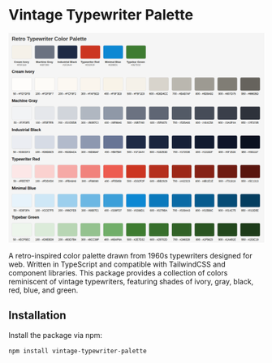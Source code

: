 # Vintage Typewriter Palette

![Retro Typewriter Palette](./images/palette.png)

A retro-inspired color palette drawn from 1960s typewriters designed for web. Written in TypeScript and compatible with TailwindCSS and component libraries.
This package provides a collection of colors reminiscent of vintage typewriters, featuring shades of ivory, gray, black, red, blue, and green.

## Installation

Install the package via npm:

```bash
npm install vintage-typewriter-palette
```
